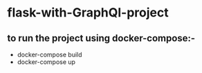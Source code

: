 # flask-with-GraphQl-project

## to run the project using docker-compose:-
- docker-compose build
- docker-compose up

